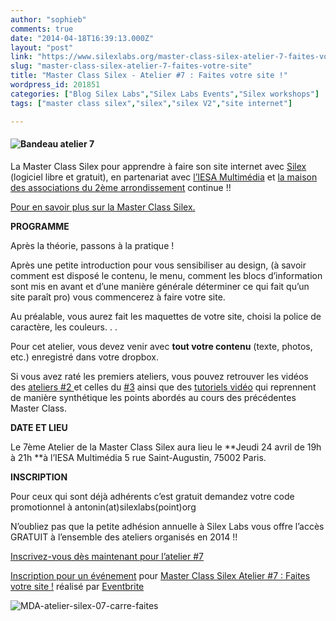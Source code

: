 ```yaml
---
author: "sophieb"
comments: true
date: "2014-04-18T16:39:13.000Z"
layout: "post"
link: "https://www.silexlabs.org/master-class-silex-atelier-7-faites-votre-site/"
slug: "master-class-silex-atelier-7-faites-votre-site"
title: "Master Class Silex - Atelier #7 : Faites votre site !"
wordpress_id: 201851
categories: ["Blog Silex Labs","Silex Labs Events","Silex workshops"]
tags: ["master class silex","silex","silex V2","site internet"]

---
```

#### ![Bandeau atelier 7](https://www.silexlabs.org/wp-content/uploads/2014/04/MDA-atelier-silex-07-bandeau.png)


La Master Class Silex pour apprendre à faire son site internet avec [Silex](http://www.silex.me) (logiciel libre et gratuit), en partenariat avec [l’IESA Multimédia](http://www.iesamultimedia.fr/) et [la maison des associations du 2ème arrondissement](https://www.facebook.com/MDA02) continue !!

[Pour en savoir plus sur la Master Class Silex.](https://www.silexlabs.org/200928/silex/kick-off-meeting-master-class-silex/)

**PROGRAMME**


Après la théorie, passons à la pratique !




Après une petite introduction pour vous sensibiliser au design, (à savoir comment est disposé le contenu, le menu, comment les blocs d’information sont mis en avant et d’une manière générale déterminer ce qui fait qu’un site paraît pro) vous commencerez à faire votre site.




Au préalable, vous aurez fait les maquettes de votre site, choisi la police de caractère, les couleurs. . .




Pour cet atelier, vous devez venir avec **tout votre contenu** (texte, photos, etc.) enregistré dans votre dropbox.




Si vous avez raté les premiers ateliers, vous pouvez retrouver les vidéos des [ateliers #2 ](https://www.silexlabs.org/201165/the-blog/master-class-silex-atelier-2-liens-internes-externes-et-embeded/)et celles du [#3](https://www.silexlabs.org/201333/silex/atelier-silex-3-liens-internes-liens-externes-et-liens-embeded/) ainsi que des [tutoriels vidéo](https://www.silexlabs.org/201324/silex/tutorials-silex/tutoriels-video-silex/) qui reprennent de manière synthétique les points abordés au cours des précédentes Master Class.


**DATE ET LIEU**

Le 7ème Atelier de la Master Class Silex aura lieu le **Jeudi 24 avril de 19h à 21h **à l’IESA Multimédia 5 rue Saint-Augustin, 75002 Paris.

**INSCRIPTION**


Pour ceux qui sont déjà adhérents c’est gratuit demandez votre code promotionnel à antonin(at)silexlabs(point)org




N’oubliez pas que la petite adhésion annuelle à Silex Labs vous offre l’accès GRATUIT à l’ensemble des ateliers organisés en 2014 !!




[Inscrivez-vous dès maintenant pour l’atelier #7](https://www.eventbrite.fr/e/billets-master-class-silex-atelier-7-faites-votre-site-11356009129)








[Inscription pour un événement](http://www.eventbrite.fr/r/etckt) pour [Master Class Silex Atelier #7 : Faites votre site !](https://www.eventbrite.fr/e/billets-master-class-silex-atelier-7-faites-votre-site-11356009129?ref=etckt) réalisé par [Eventbrite](http://www.eventbrite.fr?ref=etckt)







![MDA-atelier-silex-07-carre-faites](https://www.silexlabs.org/wp-content/uploads/2014/04/MDA-atelier-silex-07-carre-faites.png)

